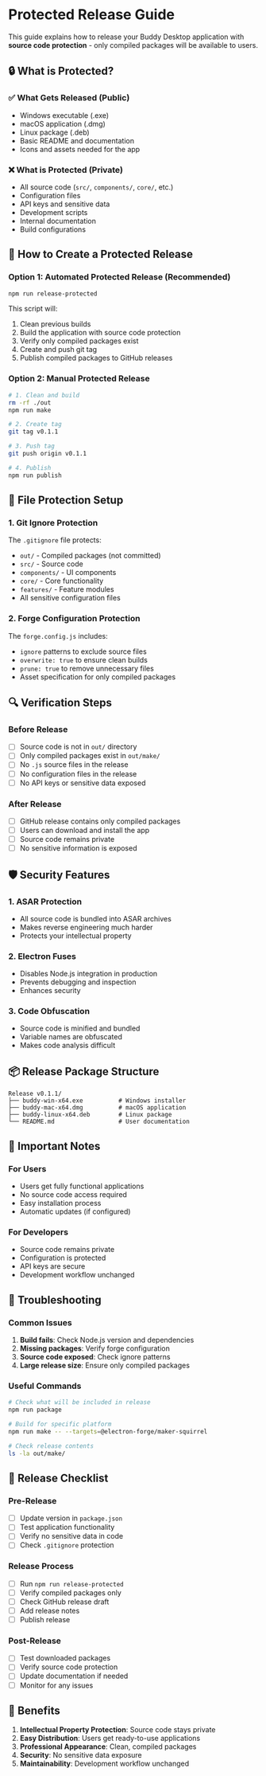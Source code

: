 # Protected Release Guide

This guide explains how to release your Buddy Desktop application with **source code protection** - only compiled packages will be available to users.

## 🔒 What is Protected?

### ✅ What Gets Released (Public)
- Windows executable (.exe)
- macOS application (.dmg) 
- Linux package (.deb)
- Basic README and documentation
- Icons and assets needed for the app

### ❌ What is Protected (Private)
- All source code (`src/`, `components/`, `core/`, etc.)
- Configuration files
- API keys and sensitive data
- Development scripts
- Internal documentation
- Build configurations

## 🚀 How to Create a Protected Release

### Option 1: Automated Protected Release (Recommended)
```bash
npm run release-protected
```

This script will:
1. Clean previous builds
2. Build the application with source code protection
3. Verify only compiled packages exist
4. Create and push git tag
5. Publish compiled packages to GitHub releases

### Option 2: Manual Protected Release
```bash
# 1. Clean and build
rm -rf ./out
npm run make

# 2. Create tag
git tag v0.1.1

# 3. Push tag
git push origin v0.1.1

# 4. Publish
npm run publish
```

## 📁 File Protection Setup

### 1. Git Ignore Protection
The `.gitignore` file protects:
- `out/` - Compiled packages (not committed)
- `src/` - Source code
- `components/` - UI components
- `core/` - Core functionality
- `features/` - Feature modules
- All sensitive configuration files

### 2. Forge Configuration Protection
The `forge.config.js` includes:
- `ignore` patterns to exclude source files
- `overwrite: true` to ensure clean builds
- `prune: true` to remove unnecessary files
- Asset specification for only compiled packages

## 🔍 Verification Steps

### Before Release
- [ ] Source code is not in `out/` directory
- [ ] Only compiled packages exist in `out/make/`
- [ ] No `.js` source files in the release
- [ ] No configuration files in the release
- [ ] No API keys or sensitive data exposed

### After Release
- [ ] GitHub release contains only compiled packages
- [ ] Users can download and install the app
- [ ] Source code remains private
- [ ] No sensitive information is exposed

## 🛡️ Security Features

### 1. ASAR Protection
- All source code is bundled into ASAR archives
- Makes reverse engineering much harder
- Protects your intellectual property

### 2. Electron Fuses
- Disables Node.js integration in production
- Prevents debugging and inspection
- Enhances security

### 3. Code Obfuscation
- Source code is minified and bundled
- Variable names are obfuscated
- Makes code analysis difficult

## 📦 Release Package Structure

```
Release v0.1.1/
├── buddy-win-x64.exe          # Windows installer
├── buddy-mac-x64.dmg          # macOS application
├── buddy-linux-x64.deb        # Linux package
└── README.md                  # User documentation
```

## 🚨 Important Notes

### For Users
- Users get fully functional applications
- No source code access required
- Easy installation process
- Automatic updates (if configured)

### For Developers
- Source code remains private
- Configuration is protected
- API keys are secure
- Development workflow unchanged

## 🔧 Troubleshooting

### Common Issues
1. **Build fails**: Check Node.js version and dependencies
2. **Missing packages**: Verify forge configuration
3. **Source code exposed**: Check ignore patterns
4. **Large release size**: Ensure only compiled packages

### Useful Commands
```bash
# Check what will be included in release
npm run package

# Build for specific platform
npm run make -- --targets=@electron-forge/maker-squirrel

# Check release contents
ls -la out/make/
```

## 📝 Release Checklist

### Pre-Release
- [ ] Update version in `package.json`
- [ ] Test application functionality
- [ ] Verify no sensitive data in code
- [ ] Check `.gitignore` protection

### Release Process
- [ ] Run `npm run release-protected`
- [ ] Verify compiled packages only
- [ ] Check GitHub release draft
- [ ] Add release notes
- [ ] Publish release

### Post-Release
- [ ] Test downloaded packages
- [ ] Verify source code protection
- [ ] Update documentation if needed
- [ ] Monitor for any issues

## 🎯 Benefits

1. **Intellectual Property Protection**: Source code stays private
2. **Easy Distribution**: Users get ready-to-use applications
3. **Professional Appearance**: Clean, compiled packages
4. **Security**: No sensitive data exposure
5. **Maintainability**: Development workflow unchanged



